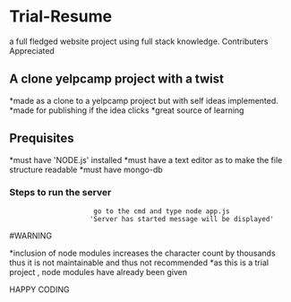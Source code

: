 # Trial-Resume
a full fledged website project using full stack knowledge. Contributers Appreciated

## A clone yelpcamp project with a twist

*made as a clone to a yelpcamp project but with self ideas implemented.
*made for publishing if the idea clicks
*great source of learning

## Prequisites
*must have 'NODE.js' installed
*must have a text editor as to make the file structure readable
*must have mongo-db

### Steps to run the server
                         
                         go to the cmd and type node app.js
                        'Server has started message will be displayed'
#WARNING
                        
*inclusion of node modules increases the character count by thousands thus it is not maintainable and thus not recommended
*as this is a trial project , node modules have already been given




HAPPY CODING
                               
